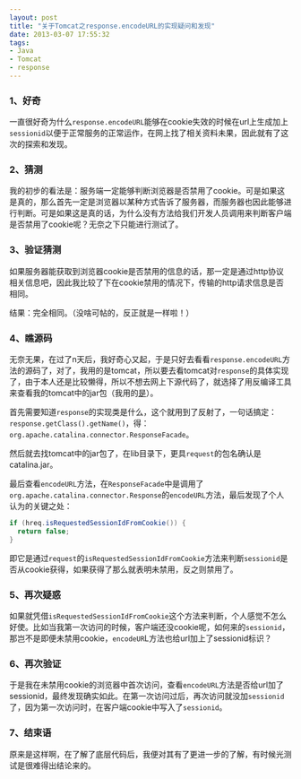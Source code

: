 ```yaml
---
layout: post
title: "关于Tomcat之response.encodeURL的实现疑问和发现"
date: 2013-03-07 17:55:32
tags: 
- Java
- Tomcat
- response
---
```


### 1、好奇

一直很好奇为什么`response.encodeURL`能够在cookie失效的时候在url上生成加上`sessionid`以便于正常服务的正常运作，在网上找了相关资料未果，因此就有了这次的探索和发现。

<!--more-->

### 2、猜测

我的初步的看法是：服务端一定能够判断浏览器是否禁用了cookie。可是如果这是真的，那么首先一定是浏览器以某种方式告诉了服务器，而服务器也因此能够进行判断。可是如果这是真的话，为什么没有方法给我们开发人员调用来判断客户端是否禁用了cookie呢？无奈之下只能进行测试了。

### 3、验证猜测

如果服务器能获取到浏览器cookie是否禁用的信息的话，那一定是通过http协议相关信息吧，因此我比较了下在cookie禁用的情况下，传输的http请求信息是否相同。

结果：完全相同。（没啥可帖的，反正就是一样啦！）

### 4、瞧源码

无奈无果，在过了n天后，我好奇心又起，于是只好去看看`response.encodeURL`方法的源码了，对了，我用的是tomcat，所以要去看tomcat对`response`的具体实现了，由于本人还是比较懒得，所以不想去网上下源代码了，就选择了用反编译工具来查看我的tomcat中的jar包（我用的[是](http://java.decompiler.free.fr/?q=jdgui)）。

首先需要知道`response`的实现类是什么，这个就用到了反射了，一句话搞定：`response.getClass().getName()`，得：`org.apache.catalina.connector.ResponseFacade`。

然后就去找tomcat中的jar包了，在lib目录下，更具`request`的包名确认是catalina.jar。

最后查看`encodeURL`方法，在`ResponseFacade`中是调用了`org.apache.catalina.connector.Response`的`encodeURL`方法，最后发现了个人认为的关键之处：

```java
if (hreq.isRequestedSessionIdFromCookie()) {
  return false;
}
```

即它是通过`request`的`isRequestedSessionIdFromCookie`方法来判断`sessionid`是否从cookie获得，如果获得了那么就表明未禁用，反之则禁用了。

### 5、再次疑惑

如果就凭借`isRequestedSessionIdFromCookie`这个方法来判断，个人感觉不怎么好使。比如当我第一次访问的时候，客户端还没cookie呢，如何来的`sessionid`，那岂不是即便未禁用cookie，`encodeUR`L方法也给url加上了sessionid标识？

### 6、再次验证

于是我在未禁用cookie的浏览器中首次访问，查看`encodeURL`方法是否给url加了sessionid，最终发现确实如此。在第一次访问过后，再次访问就没加`sessionid`了，因为第一次访问时，在客户端cookie中写入了`sessionid`。

### 7、结束语

原来是这样啊，在了解了底层代码后，我便对其有了更进一步的了解，有时候光测试是很难得出结论来的。